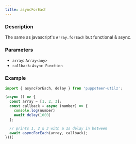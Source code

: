 ```yaml
---
title: asyncForEach
---
```


### Description

The same as javascript's `Array.forEach` but functional & async.

### Parameters

- `array`: `Array<any>`
- `callback`: `Async Function`

### Example

```js
import { asyncForEach, delay } from 'puppeteer-utilz';

(async () => {
  const array = [1, 2, 3];
  const callback = async (number) => {
    console.log(number)
    await delay(1000)
  };

  // prints 1, 2 & 3 with a 1s delay in between
  await asyncForEach(array, callback);
})()
```
